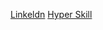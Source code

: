 
[Linkeldn](https://www.linkedin.com/in/ngugimuiruri/)
         [Hyper Skill](https://hyperskill.org/profile/113273)
 
